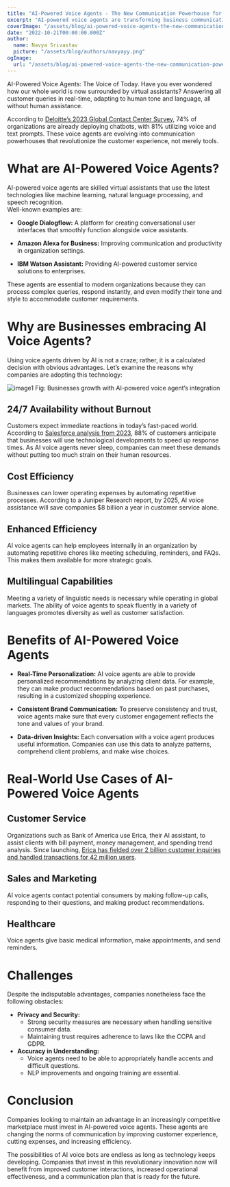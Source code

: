 ```yaml
---
title: "AI-Powered Voice Agents - The New Communication Powerhouse for Businesses"
excerpt: "AI-powered voice agents are transforming business communication. With 24/7 availability, cost efficiency, multilingual support, and real-time personalization, they enhance customer experiences and streamline operations. Invest in AI voice agents today to stay ahead in the future of business! 🚀🔊"
coverImage: "/assets/blog/ai-powered-voice-agents-the-new-communication-powerhouse-for-businesses/cover.jpg"
date: "2022-10-21T00:00:00.000Z"
author:
  name: Navya Srivastav
  picture: "/assets/blog/authors/navyayy.png"
ogImage:
  url: "/assets/blog/ai-powered-voice-agents-the-new-communication-powerhouse-for-businesses/cover.jpg"
---
```


AI-Powered Voice Agents: The Voice of Today. Have you ever wondered how our whole world is now surrounded by virtual assistants? Answering all customer queries in real-time, adapting to human tone and language, all without human assistance.

According to [Deloitte’s 2023 Global Contact Center Survey](https://www2.deloitte.com/content/dam/Deloitte/uk/Documents/consultancy/deloitte-uk-2023-global-contact-center-survey-findings.pdf), 74% of organizations are already deploying chatbots, with 81% utilizing voice and text prompts. These voice agents are evolving into communication powerhouses that revolutionize the customer experience, not merely tools.

# What are AI-Powered Voice Agents?

AI-powered voice agents are skilled virtual assistants that use the latest technologies like machine learning, natural language processing, and speech recognition.   
Well-known examples are:

* **Google Dialogflow:** A platform for creating conversational user interfaces that smoothly function alongside voice assistants.

* **Amazon Alexa for Business:** Improving communication and productivity in organization settings.

* **IBM Watson Assistant:** Providing AI-powered customer service solutions to enterprises.

These agents are essential to modern organizations because they can process complex queries, respond instantly, and even modify their tone and style to accommodate customer requirements.

# Why are Businesses embracing AI Voice Agents?

Using voice agents driven by AI is not a craze; rather, it is a calculated decision with obvious advantages. Let’s examine the reasons why companies are adopting this technology:

![image1](/assets/blog/ai-powered-voice-agents-the-new-communication-powerhouse-for-businesses/image1.png)
Fig: Businesses growth with AI-powered voice agent’s integration

## 24/7 Availability without Burnout

Customers expect immediate reactions in today’s fast-paced world. According to [Salesforce analysis from 2023](https://www.salesforce.com/uk/resources/articles/customer-expectations/), 88% of customers anticipate that businesses will use technological developments to speed up response times. As AI voice agents never sleep, companies can meet these demands without putting too much strain on their human resources.

## Cost Efficiency

Businesses can lower operating expenses by automating repetitive processes. According to a Juniper Research report, by 2025, AI voice assistance will save companies $8 billion a year in customer service alone.

## Enhanced Efficiency

AI voice agents can help employees internally in an organization by automating repetitive chores like meeting scheduling, reminders, and FAQs. This makes them available for more strategic goals.

## Multilingual Capabilities

Meeting a variety of linguistic needs is necessary while operating in global markets. The ability of voice agents to speak fluently in a variety of languages promotes diversity as well as customer satisfaction.

# Benefits of AI-Powered Voice Agents

* **Real-Time Personalization:** AI voice agents are able to provide personalized recommendations by analyzing client data. For example, they can make product recommendations based on past purchases, resulting in a customized shopping experience.

* **Consistent Brand Communication:** To preserve consistency and trust, voice agents make sure that every customer engagement reflects the tone and values of your brand.

* **Data-driven Insights:** Each conversation with a voice agent produces useful information. Companies can use this data to analyze patterns, comprehend client problems, and make wise choices.

# Real-World Use Cases of AI-Powered Voice Agents

## Customer Service

Organizations such as Bank of America use Erica, their AI assistant, to assist clients with bill payment, money management, and spending trend analysis. Since launching, [Erica has fielded over 2 billion customer inquiries and handled transactions for 42 million users](https://newsroom.bankofamerica.com/content/newsroom/press-releases/2024/04/bofa-s-erica-surpasses-2-billion-interactions--helping-42-millio.html).  

## Sales and Marketing

AI voice agents contact potential consumers by making follow-up calls, responding to their questions, and making product recommendations.

## Healthcare

Voice agents give basic medical information, make appointments, and send reminders.

# Challenges

Despite the indisputable advantages, companies nonetheless face the following obstacles:

* **Privacy and Security:**  
  * Strong security measures are necessary when handling sensitive consumer data.  
  * Maintaining trust requires adherence to laws like the CCPA and GDPR.  
* **Accuracy in Understanding:**  
  * Voice agents need to be able to appropriately handle accents and difficult questions.   
  * NLP improvements and ongoing training are essential.

# Conclusion

Companies looking to maintain an advantage in an increasingly competitive marketplace must invest in AI-powered voice agents. These agents are changing the norms of communication by improving customer experience, cutting expenses, and increasing efficiency.

The possibilities of AI voice bots are endless as long as technology keeps developing. Companies that invest in this revolutionary innovation now will benefit from improved customer interactions, increased operational effectiveness, and a communication plan that is ready for the future.